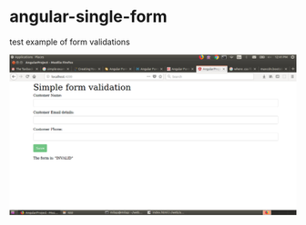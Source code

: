 # angular-single-form
test example of form validations


<img src="https://raw.githubusercontent.com/milapparikh/angular-single-form/master/phone_valid_1.png">
